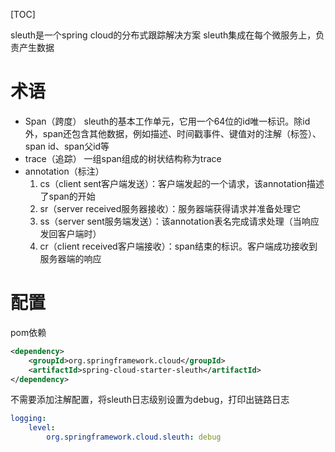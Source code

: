 [TOC]

sleuth是一个spring cloud的分布式跟踪解决方案
sleuth集成在每个微服务上，负责产生数据

# 术语
- Span（跨度）
sleuth的基本工作单元，它用一个64位的id唯一标识。除id外，span还包含其他数据，例如描述、时间戳事件、键值对的注解（标签）、span id、span父id等
- trace（追踪）
一组span组成的树状结构称为trace
- annotation（标注）
    1. cs（client sent客户端发送）：客户端发起的一个请求，该annotation描述了span的开始
    2. sr（server received服务器接收）：服务器端获得请求并准备处理它
    3. ss（server sent服务端发送）：该annotation表名完成请求处理（当响应发回客户端时）
    4. cr（client received客户端接收）：span结束的标识。客户端成功接收到服务器端的响应

# 配置
pom依赖
```xml
<dependency>
    <groupId>org.springframework.cloud</groupId>
    <artifactId>spring-cloud-starter-sleuth</artifactId>
</dependency>
```
不需要添加注解配置，将sleuth日志级别设置为debug，打印出链路日志
```yml
logging:
    level:
        org.springframework.cloud.sleuth: debug
```


